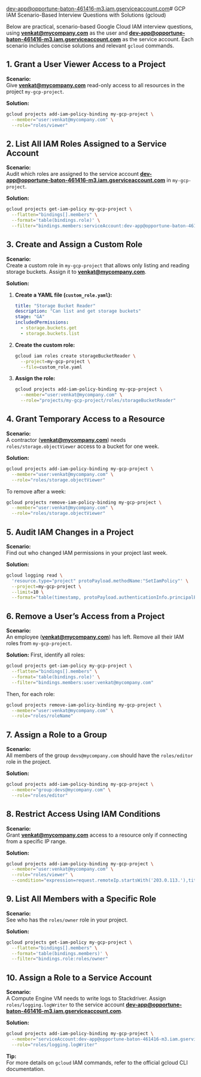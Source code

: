 dev-app@opportune-baton-461416-m3.iam.gserviceaccount.com# GCP IAM Scenario-Based Interview Questions with Solutions (gcloud)

Below are practical, scenario-based Google Cloud IAM interview questions, using **venkat@mycompany.com** as the user and **dev-app@opportune-baton-461416-m3.iam.gserviceaccount.com** as the service account. Each scenario includes concise solutions and relevant `gcloud` commands.

## 1. Grant a User Viewer Access to a Project

**Scenario:**  
Give **venkat@mycompany.com** read-only access to all resources in the project `my-gcp-project`.

**Solution:**
```bash
gcloud projects add-iam-policy-binding my-gcp-project \
  --member="user:venkat@mycompany.com" \
  --role="roles/viewer"
```

## 2. List All IAM Roles Assigned to a Service Account

**Scenario:**  
Audit which roles are assigned to the service account **dev-app@opportune-baton-461416-m3.iam.gserviceaccount.com** in `my-gcp-project`.

**Solution:**
```bash
gcloud projects get-iam-policy my-gcp-project \
  --flatten="bindings[].members" \
  --format='table(bindings.role)' \
  --filter="bindings.members:serviceAccount:dev-app@opportune-baton-461416-m3.iam.gserviceaccount.com"
```

## 3. Create and Assign a Custom Role

**Scenario:**  
Create a custom role in `my-gcp-project` that allows only listing and reading storage buckets. Assign it to **venkat@mycompany.com**.

**Solution:**

1. **Create a YAML file (`custom_role.yaml`):**
   ```yaml
   title: "Storage Bucket Reader"
   description: "Can list and get storage buckets"
   stage: "GA"
   includedPermissions:
     - storage.buckets.get
     - storage.buckets.list
   ```

2. **Create the custom role:**
   ```bash
   gcloud iam roles create storageBucketReader \
     --project=my-gcp-project \
     --file=custom_role.yaml
   ```

3. **Assign the role:**
   ```bash
   gcloud projects add-iam-policy-binding my-gcp-project \
     --member="user:venkat@mycompany.com" \
     --role="projects/my-gcp-project/roles/storageBucketReader"
   ```

## 4. Grant Temporary Access to a Resource

**Scenario:**  
A contractor (**venkat@mycompany.com**) needs `roles/storage.objectViewer` access to a bucket for one week.

**Solution:**
```bash
gcloud projects add-iam-policy-binding my-gcp-project \
  --member="user:venkat@mycompany.com" \
  --role="roles/storage.objectViewer"
```
To remove after a week:
```bash
gcloud projects remove-iam-policy-binding my-gcp-project \
  --member="user:venkat@mycompany.com" \
  --role="roles/storage.objectViewer"
```

## 5. Audit IAM Changes in a Project

**Scenario:**  
Find out who changed IAM permissions in your project last week.

**Solution:**
```bash
gcloud logging read \
  'resource.type="project" protoPayload.methodName:"SetIamPolicy"' \
  --project=my-gcp-project \
  --limit=10 \
  --format="table(timestamp, protoPayload.authenticationInfo.principalEmail, protoPayload.methodName)"
```

## 6. Remove a User’s Access from a Project

**Scenario:**  
An employee (**venkat@mycompany.com**) has left. Remove all their IAM roles from `my-gcp-project`.

**Solution:**
First, identify all roles:
```bash
gcloud projects get-iam-policy my-gcp-project \
  --flatten="bindings[].members" \
  --format='table(bindings.role)' \
  --filter="bindings.members:user:venkat@mycompany.com"
```
Then, for each role:
```bash
gcloud projects remove-iam-policy-binding my-gcp-project \
  --member="user:venkat@mycompany.com" \
  --role="roles/roleName"
```

## 7. Assign a Role to a Group

**Scenario:**  
All members of the group `devs@mycompany.com` should have the `roles/editor` role in the project.

**Solution:**
```bash
gcloud projects add-iam-policy-binding my-gcp-project \
  --member="group:devs@mycompany.com" \
  --role="roles/editor"
```

## 8. Restrict Access Using IAM Conditions

**Scenario:**  
Grant **venkat@mycompany.com** access to a resource only if connecting from a specific IP range.

**Solution:**
```bash
gcloud projects add-iam-policy-binding my-gcp-project \
  --member="user:venkat@mycompany.com" \
  --role="roles/viewer" \
  --condition="expression=request.remoteIp.startsWith('203.0.113.'),title=AllowFromCorpNetwork,description=Allow only from corporate IP"
```

## 9. List All Members with a Specific Role

**Scenario:**  
See who has the `roles/owner` role in your project.

**Solution:**
```bash
gcloud projects get-iam-policy my-gcp-project \
  --flatten="bindings[].members" \
  --format='table(bindings.members)' \
  --filter="bindings.role:roles/owner"
```

## 10. Assign a Role to a Service Account

**Scenario:**  
A Compute Engine VM needs to write logs to Stackdriver. Assign `roles/logging.logWriter` to the service account **dev-app@opportune-baton-461416-m3.iam.gserviceaccount.com**.

**Solution:**
```bash
gcloud projects add-iam-policy-binding my-gcp-project \
  --member="serviceAccount:dev-app@opportune-baton-461416-m3.iam.gserviceaccount.com" \
  --role="roles/logging.logWriter"
```

**Tip:**  
For more details on `gcloud` IAM commands, refer to the official gcloud CLI documentation.


